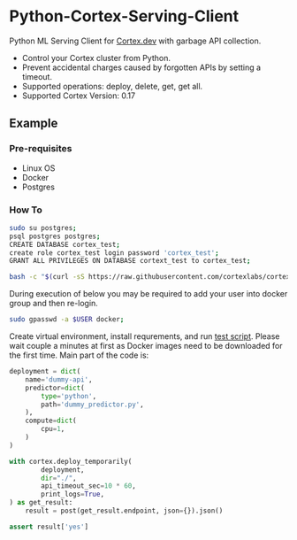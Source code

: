 # Python-Cortex-Serving-Client

Python ML Serving Client for [Cortex.dev](https://cortex.dev) with garbage API collection.

- Control your Cortex cluster from Python. 
- Prevent accidental charges caused by forgotten APIs by setting a timeout.
- Supported operations: deploy, delete, get, get all.
- Supported Cortex Version: 0.17

## Example

### Pre-requisites
- Linux OS
- Docker
- Postgres

### How To
```bash
sudo su postgres;
psql postgres postgres;
CREATE DATABASE cortex_test;
create role cortex_test login password 'cortex_test';
GRANT ALL PRIVILEGES ON DATABASE cortext_test to cortex_test;
```

```bash
bash -c "$(curl -sS https://raw.githubusercontent.com/cortexlabs/cortex/0.17/get-cli.sh)";
```

During execution of below you may be required to add your user into docker group and then re-login.
```bash
sudo gpasswd -a $USER docker;
```

Create virtual environment, install requrements, 
and run [test script](/integration_test/integration_test.py). 
Please wait couple a minutes at first as Docker images need to be downloaded for the first time.
Main part of the code is:

```python
deployment = dict(
    name='dummy-api',
    predictor=dict(
        type='python',
        path='dummy_predictor.py',
    ),
    compute=dict(
        cpu=1,
    )
)

with cortex.deploy_temporarily(
        deployment,
        dir="./",
        api_timeout_sec=10 * 60,
        print_logs=True,
) as get_result:
    result = post(get_result.endpoint, json={}).json()

assert result['yes']
```
